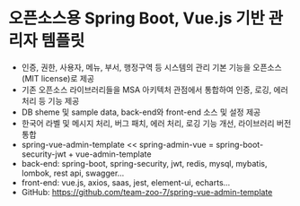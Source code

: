# 오픈소스용 Spring Boot, Vue.js 기반 관리자 템플릿 

- 인증, 권한, 사용자, 메뉴, 부서, 행정구역 등 시스템의 관리 기본 기능을 오픈소스(MIT license)로 제공
- 기존 오픈소스 라이브러리들을 MSA 아키텍처 관점에서 통합하여 인증, 로깅, 에러처리 등 기능 제공
- DB sheme 및 sample data, back-end와 front-end 소스 및 설정 제공
- 한국어 라벨 및 메시지 처리, 버그 패치, 에러 처리, 로깅 기능 개선, 라이브러리 버전 통합
- spring-vue-admin-template << spring-admin-vue = spring-boot-security-jwt + vue-admin-template
- back-end: spring-boot, spring-security, jwt, redis, mysql, mybatis, lombok, rest api, swagger...
- front-end: vue.js, axios, saas, jest, element-ui, echarts...
- GitHub: https://github.com/team-zoo-7/spring-vue-admin-template



































































